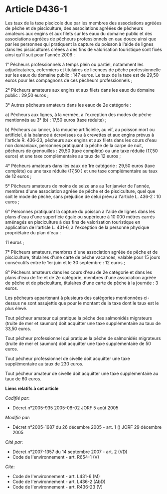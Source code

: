 # Article D436-1

Les taux de la taxe piscicole due par les membres des associations agréées de pêche et de pisciculture, des associations
agréées de pêcheurs amateurs aux engins et aux filets sur les eaux du domaine public et des associations agréées de pêcheurs
professionnels en eau douce ainsi que par les personnes qui pratiquent la capture du poisson à l'aide de lignes dans les
piscicultures créées à des fins de valorisation touristique sont fixés ainsi qu'il suit pour l'année 2006 :

1° Pêcheurs professionnels à temps plein ou partiel, notamment les adjudicataires, cofermiers et titulaires de licences de
pêche professionnelle sur les eaux du domaine public : 147 euros. Le taux de la taxe est de 29,50 euros pour les compagnons
de ces pêcheurs professionnels ;

2° Pêcheurs amateurs aux engins et aux filets dans les eaux du domaine public : 29,50 euros ;

3° Autres pêcheurs amateurs dans les eaux de 2e catégorie :

a) Pêcheurs aux lignes, à la vermée, à l'exception des modes de pêche mentionnés au 3° (b) : 17,50 euros (taxe réduite) ;

b) Pêcheurs au lancer, à la mouche artificielle, au vif, au poisson mort ou artificiel, à la balance à écrevisses ou à
crevettes et aux engins prévus à l'article R. 436-23, pêcheurs aux engins et aux filets dans les cours d'eau non domaniaux,
personnes pratiquant la pêche de la carpe de nuit, pêcheurs de grenouilles : 29,50  (taxe complète) ou une taxe réduite
(17,50 euros) et une taxe complémentaire au taux de 12 euros ;

4° Pêcheurs amateurs dans les eaux de 1re catégorie : 29,50 euros (taxe complète) ou une taxe réduite (17,50 ) et une taxe
complémentaire au taux de 12 euros ;

5° Pêcheurs amateurs de moins de seize ans au 1er janvier de l'année, membres d'une association agréée de pêche et de
pisciculture, quel que soit le mode de pêche, sans préjudice de celui prévu à l'article L. 436-2 : 10 euros ;

6° Personnes pratiquant la capture du poisson à l'aide de lignes dans les plans d'eau d'une superficie égale ou supérieure à
10 000 mètres carrés aménagés en pisciculture à des fins de valorisation touristique en application de l'article L. 431-6, à
l'exception de la personne physique propriétaire du plan d'eau :

11 euros ;

7° Pêcheurs amateurs, membres d'une association agréée de pêche et de pisciculture, titulaires d'une carte de pêche vacances,
valable pour 15 jours consécutifs entre le 1er juin et le 30 septembre : 12 euros ;

8° Pêcheurs amateurs dans les cours d'eau de 2e catégorie et dans les plans d'eau de 1re et de 2e catégorie, membres d'une
association agréée de pêche et de pisciculture, titulaires d'une carte de pêche à la journée : 3 euros.

Les pêcheurs appartenant à plusieurs des catégories mentionnées ci-dessus ne sont assujettis que pour le montant de la taxe
dont le taux est le plus élevé.

Tout pêcheur amateur qui pratique la pêche des salmonidés migrateurs (truite de mer et saumon) doit acquitter une taxe
supplémentaire au taux de 33,50 euros.

Tout pêcheur professionnel qui pratique la pêche de salmonidés migrateurs (truite de mer et saumon) doit acquitter une taxe
supplémentaire de 50 euros.

Tout pêcheur professionnel de civelle doit acquitter une taxe supplémentaire au taux de 230 euros.

Tout pêcheur amateur de civelle doit acquitter une taxe supplémentaire au taux de 60 euros.

**Liens relatifs à cet article**

_Codifié par_:

  - Décret n°2005-935 2005-08-02 JORF 5 août 2005

_Modifié par_:

  - Décret n°2005-1687 du 26 décembre 2005 - art. 1 () JORF 29 décembre 2005

_Cité par_:

  - Décret n°2007-1357 du 14 septembre 2007 - art. 2 (VD)
  - Code de l'environnement - art. R654-1 (V)

_Cite_:

  - Code de l'environnement - art. L431-6 (M)
  - Code de l'environnement - art. L436-2 (AbD)
  - Code de l'environnement - art. R436-23 (V)

